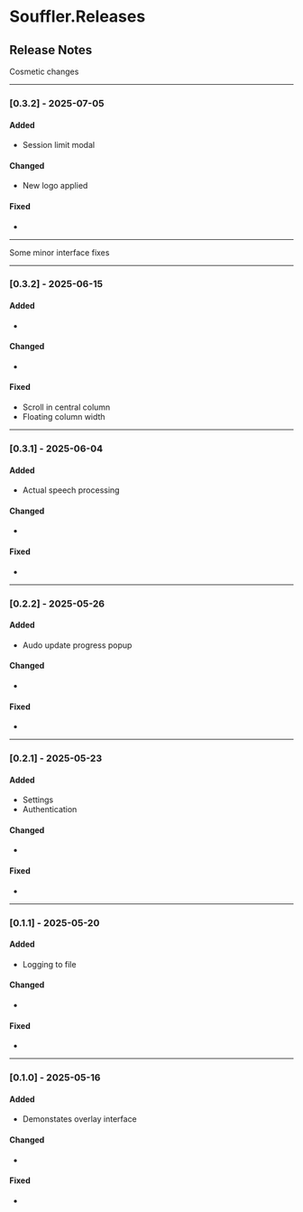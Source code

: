 # Souffler.Releases

## Release Notes

Cosmetic changes

---

### [0.3.2] - 2025-07-05
#### Added
- Session limit modal

#### Changed
- New logo applied

#### Fixed
- 

---

Some minor interface fixes

---

### [0.3.2] - 2025-06-15
#### Added
- 

#### Changed
- 

#### Fixed
- Scroll in central column
- Floating column width

---

### [0.3.1] - 2025-06-04
#### Added
- Actual speech processing

#### Changed
- 

#### Fixed
- 

---

### [0.2.2] - 2025-05-26
#### Added
- Audo update progress popup

#### Changed
- 

#### Fixed
- 

---

### [0.2.1] - 2025-05-23
#### Added
- Settings
- Authentication

#### Changed
- 

#### Fixed
- 

---

### [0.1.1] - 2025-05-20
#### Added
- Logging to file

#### Changed
- 

#### Fixed
- 

---

### [0.1.0] - 2025-05-16
#### Added
- Demonstates overlay interface

#### Changed
- 

#### Fixed
-
